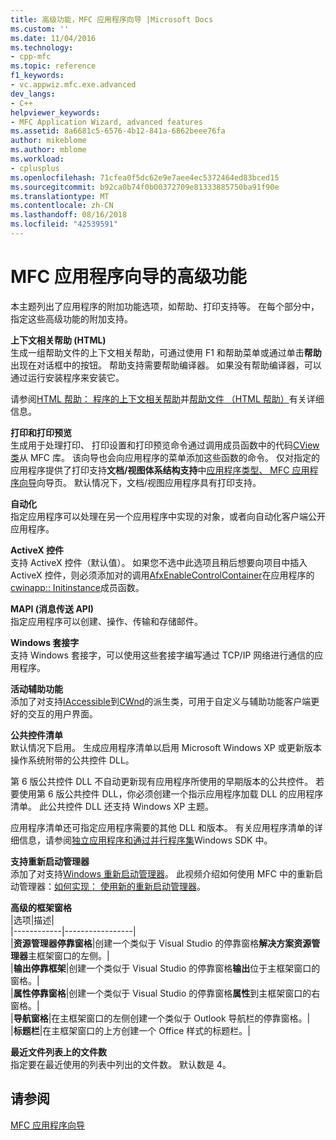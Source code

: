 ```yaml
---
title: 高级功能，MFC 应用程序向导 |Microsoft Docs
ms.custom: ''
ms.date: 11/04/2016
ms.technology:
- cpp-mfc
ms.topic: reference
f1_keywords:
- vc.appwiz.mfc.exe.advanced
dev_langs:
- C++
helpviewer_keywords:
- MFC Application Wizard, advanced features
ms.assetid: 8a6681c5-6576-4b12-841a-6862beee76fa
author: mikeblome
ms.author: mblome
ms.workload:
- cplusplus
ms.openlocfilehash: 71cfea0f5dc62e9e7aee4ec5372464ed83bced15
ms.sourcegitcommit: b92ca0b74f0b00372709e81333885750ba91f90e
ms.translationtype: MT
ms.contentlocale: zh-CN
ms.lasthandoff: 08/16/2018
ms.locfileid: "42539591"
---
```

# <a name="advanced-features-mfc-application-wizard"></a>MFC 应用程序向导的高级功能
本主题列出了应用程序的附加功能选项，如帮助、打印支持等。 在每个部分中，指定这些高级功能的附加支持。  
  
 **上下文相关帮助 (HTML)**  
 生成一组帮助文件的上下文相关帮助，可通过使用 F1 和帮助菜单或通过单击**帮助**出现在对话框中的按钮。 帮助支持需要帮助编译器。 如果没有帮助编译器，可以通过运行安装程序来安装它。  
  
 请参阅[HTML 帮助： 程序的上下文相关帮助](../../mfc/html-help-context-sensitive-help-for-your-programs.md)并[帮助文件 （HTML 帮助）](../../ide/help-files-html-help.md)有关详细信息。  
  
 **打印和打印预览**  
 生成用于处理打印、 打印设置和打印预览命令通过调用成员函数中的代码[CView 类](../../mfc/reference/cview-class.md)从 MFC 库。 该向导也会向应用程序的菜单添加这些函数的命令。 仅对指定的应用程序提供了打印支持**文档/视图体系结构支持**中[应用程序类型、 MFC 应用程序向导](../../mfc/reference/application-type-mfc-application-wizard.md)向导页。 默认情况下，文档/视图应用程序具有打印支持。  
  
 **自动化**  
 指定应用程序可以处理在另一个应用程序中实现的对象，或者向自动化客户端公开应用程序。  
  
 **ActiveX 控件**  
 支持 ActiveX 控件（默认值）。 如果您不选中此选项且稍后想要向项目中插入 ActiveX 控件，则必须添加对的调用[AfxEnableControlContainer](ole-initialization.md#afxenablecontrolcontainer)在应用程序的[cwinapp:: Initinstance](../../mfc/reference/cwinapp-class.md#initinstance)成员函数。  
  
 **MAPI (消息传送 API)**  
 指定应用程序可以创建、操作、传输和存储邮件。  
  
 **Windows 套接字**  
 支持 Windows 套接字，可以使用这些套接字编写通过 TCP/IP 网络进行通信的应用程序。  
  
 **活动辅助功能**  
 添加了对支持[IAccessible](http://msdn.microsoft.com/library/windows/desktop/dd318466)到[CWnd](../../mfc/reference/cwnd-class.md)的派生类，可用于自定义与辅助功能客户端更好的交互的用户界面。  
  
 **公共控件清单**  
 默认情况下启用。 生成应用程序清单以启用 Microsoft Windows XP 或更新版本操作系统附带的公共控件 DLL。  
  
 第 6 版公共控件 DLL 不自动更新现有应用程序所使用的早期版本的公共控件。 若要使用第 6 版公共控件 DLL，你必须创建一个指示应用程序加载 DLL 的应用程序清单。 此公共控件 DLL 还支持 Windows XP 主题。  
  
 应用程序清单还可指定应用程序需要的其他 DLL 和版本。 有关应用程序清单的详细信息，请参阅[独立应用程序和通过并行程序集](http://msdn.microsoft.com/library/dd408052)Windows SDK 中。  
  
 **支持重新启动管理器**  
 添加了对支持[Windows 重新启动管理器](/windows/desktop/RstMgr/using-restart-manager)。 此视频介绍如何使用 MFC 中的重新启动管理器：[如何实现： 使用新的重新启动管理器](http://msdn.microsoft.com/vstudio/ee886407)。  
  
 **高级的框架窗格**  
 |选项|描述|  
|------------|-----------------|  
|**资源管理器停靠窗格**|创建一个类似于 Visual Studio 的停靠窗格**解决方案资源管理器**主框架窗口的左侧。|  
|**输出停靠框架**|创建一个类似于 Visual Studio 的停靠窗格**输出**位于主框架窗口的窗格。|  
|**属性停靠窗格**|创建一个类似于 Visual Studio 的停靠窗格**属性**到主框架窗口的右窗格。|  
|**导航窗格**|在主框架窗口的左侧创建一个类似于 Outlook 导航栏的停靠窗格。|  
|**标题栏**|在主框架窗口的上方创建一个 Office 样式的标题栏。|  
  
 **最近文件列表上的文件数**  
 指定要在最近使用的列表中列出的文件数。 默认数是 4。  
  
## <a name="see-also"></a>请参阅  
 [MFC 应用程序向导](../../mfc/reference/mfc-application-wizard.md)

